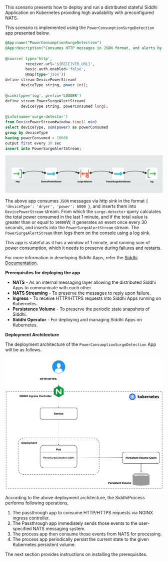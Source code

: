This scenario presents how to deploy and run a distributed stateful Siddhi Application on Kubernetes providing high availability with preconfigured NATS. 

This scenario is implemented using the `PowerConsumptionSurgeDetection` app presented below.

```sql
@App:name("PowerConsumptionSurgeDetection")
@App:description("Consumes HTTP messages in JSON format, and alerts by logging a message once every 30 seconds, if the total power consumption in the last 1 minute is greater than or equal to 10000W.")

@source( type='http', 
         receiver.url='${RECEIVER_URL}',
         basic.auth.enabled='false', 
         @map(type='json'))
define stream DevicePowerStream(
       deviceType string, power int);

@sink(type='log', prefix='LOGGER')  
define stream PowerSurgeAlertStream(
       deviceType string, powerConsumed long);

@info(name='surge-detector')  
from DevicePowerStream#window.time(1 min) 
select deviceType, sum(power) as powerConsumed
group by deviceType
having powerConsumed > 10000
output first every 30 sec
insert into PowerSurgeAlertStream;
```

![Graphical View of PowerConsumptionSurgeDetection App](../../assets/PowerConsumptionSurgeDetection.png "Graphical View of PowerConsumptionSurgeDetection App")

The above app consumes `JSON` messages via http sink in the format `{ 'deviceType': 'dryer', 'power': 6000 }`, and inserts them into `DevicePowerStream` stream. From which the `surge-detector` query calculates the total power consumed in the last 1 minute, and if the total value is greater than or equal to `10000`W, it generates an event once every 30 seconds, and inserts into the `PowerSurgeAlertStream` stream. The `PowerSurgeAlertStream` then logs them on the console using a log sink.

This app is stateful as it has a window of 1 minute, and running sum of power consumption, which it needs to preserve during failures and restarts.

For more information in developing Siddhi Apps, refer the [Siddhi Documentation](http://siddhi.io/redirect/docs).

**Prerequisites for deploying the app**

- **NATS** - As an internal messaging layer allowing the distributed Siddhi Apps to communicate with each other.
- **NATS Streaming** - To preserve the messages to reply upon failure.
- **Ingress** - To receive HTTP/HTTPS requests into Siddhi Apps running on Kubernetes.
- **Persistence Volume** - To preserve the periodic state snapshots of Siddhi. 
- **Siddhi Operator** - For deploying and managing Siddhi Apps on Kubernetes.

**Deployment Architecture**

The deployment architecture of the `PowerConsumptionSurgeDetection` App will be as follows. 

![Deployment Architecture](../../assets/architectures/stateful-deployment.png "Deployment Architecture")

According to the above deployment architecture, the SiddhiProcess performs following operations,

1. The passthrough app to consume HTTP/HTTPS requests via NGINX ingress controller.
1. The Passthrough app immediately sends those events to the user-specified NATS messaging system.
1. The process app then consume those events from NATS for processing.
1. The process app periodically persist the current state to the given Kubernetes persistent volume.

The next section provides instructions on installing the prerequisites.
